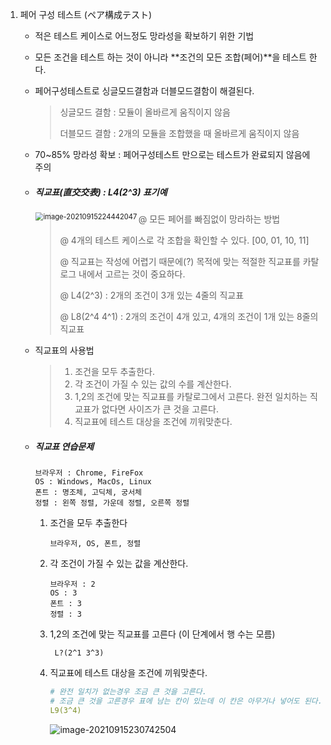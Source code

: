 1. 페어 구성 테스트 (ペア構成テスト)

   - 적은 테스트 케이스로 어느정도 망라성을 확보하기 위한 기법

   - 모든 조건을 테스트 하는 것이 아니라 **조건의 모든 조합(페어)**을 테스트 한다.

   - 페어구성테스트로 싱글모드결함과 더블모드결함이 해결된다. 

     > 싱글모드 결함 : 모듈이 올바르게 움직이지 않음
     >
     > 더블모드 결함 : 2개의 모듈을 조합했을 때 올바르게 움직이지 않음

   - 70~85% 망라성 확보 : 페어구성테스트 만으로는 테스트가 완료되지 않음에 주의

   - ##### 직교표(直交交表) : L4(2^3) 표기예

     <img src="D:\code\spring\baron\spring-demo-2\src\main\resources\docs\SoftwareTest\image-20210915224442047.png" alt="image-20210915224442047" align="left" style="zoom:80%;" />

     > @ 모든 페어를 빠짐없이 망라하는 방법
     >
     > @ 4개의 테스트 케이스로 각 조합을 확인할 수 있다. [00, 01, 10, 11]
     >
     > @ 직교표는 작성에 어렵기 때문에(?) 목적에 맞는 적절한 직교표를 카탈로그 내에서 고르는 것이 중요하다.
     >
     > @ L4(2^3) : 2개의 조건이 3개 있는 4줄의 직교표
     >
     > @ L8(2^4 4^1) : 2개의 조건이 4개 있고, 4개의 조건이 1개 있는 8줄의 직교표

   - 직교표의 사용법

     > 1. 조건을 모두 추출한다.
     > 2. 각 조건이 가질 수 있는 값의 수를 계산한다.
     > 3. 1,2의 조건에 맞는 직교표를 카탈로그에서 고른다. 완전 일치하는 직교표가 없다면 사이즈가 큰 것을 고른다.
     > 4. 직교표에 테스트 대상을 조건에 끼워맞춘다.

   - ##### 직교표 연습문제

     ```
     브라우저 : Chrome, FireFox
     OS : Windows, MacOs, Linux
     폰트 : 명조체, 고딕체, 궁서체
     정렬 : 왼쪽 정렬, 가운데 정렬, 오른쪽 정렬
     ```

     1. 조건을 모두 추출한다

        ```
        브라우저, OS, 폰트, 정렬
        ```

     2. 각 조건이 가질 수 있는 값을 계산한다.

        ```
        브라우저 : 2
        OS : 3
        폰트 : 3
        정렬 : 3
        ```

     3. 1,2의 조건에 맞는 직교표를 고른다 (이 단계에서 행 수는 모름)

        ```
         L?(2^1 3^3)
        ```

     4. 직교표에 테스트 대상을 조건에 끼워맞춘다.

        ```yaml
        # 완전 일치가 없는경우 조금 큰 것을 고른다.
        # 조금 큰 것을 고른경우 표에 남는 칸이 있는데 이 칸은 아무거나 넣어도 된다.
        L9(3^4)
        ```

        ![image-20210915230742504](C:\Users\kroch\AppData\Roaming\Typora\typora-user-images\image-20210915230742504.png)

     

